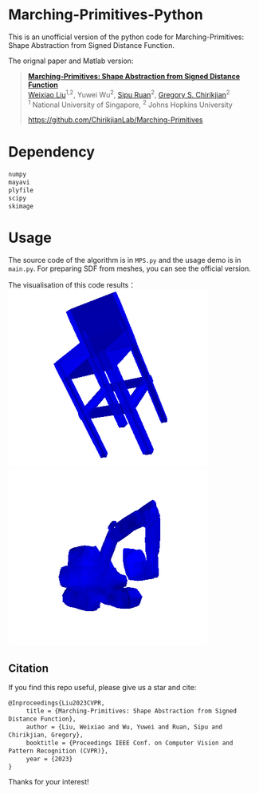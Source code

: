 # Marching-Primitives-Python
This is an unofficial version of the python code for Marching-Primitives: Shape Abstraction from Signed Distance Function.

The orignal paper and Matlab version:
> [**Marching-Primitives: Shape Abstraction from Signed Distance Function**](https://arxiv.org/abs/2303.13190 "ArXiv version of the paper.")  
> [Weixiao Liu](https://github.com/bmlklwx)<sup>1,2</sup>, Yuwei Wu<sup>2</sup>, [Sipu Ruan](https://ruansp.github.io/)<sup>2</sup>, [Gregory S. Chirikjian](https://cde.nus.edu.sg/me/staff/chirikjian-gregory-s/)<sup>2</sup>  
> <sup>1</sup> National University of Singapore, <sup>2</sup> Johns Hopkins University
> 
> https://github.com/ChirikjianLab/Marching-Primitives

# Dependency
```
numpy
mayavi
plyfile
scipy
skimage
```

# Usage
The source code of the algorithm is in `MPS.py` and the usage demo is in `main.py`.
For preparing SDF from meshes, you can see the official version.

The visualisation of this code results：
![image](examples/chair6.png)
![image](examples/wajueji.png)
## Citation
If you find this repo useful, please give us a star and cite:
```
@Inproceedings{Liu2023CVPR,
     title = {Marching-Primitives: Shape Abstraction from Signed Distance Function},
     author = {Liu, Weixiao and Wu, Yuwei and Ruan, Sipu and Chirikjian, Gregory},
     booktitle = {Proceedings IEEE Conf. on Computer Vision and Pattern Recognition (CVPR)},
     year = {2023}
}
```
Thanks for your interest!
